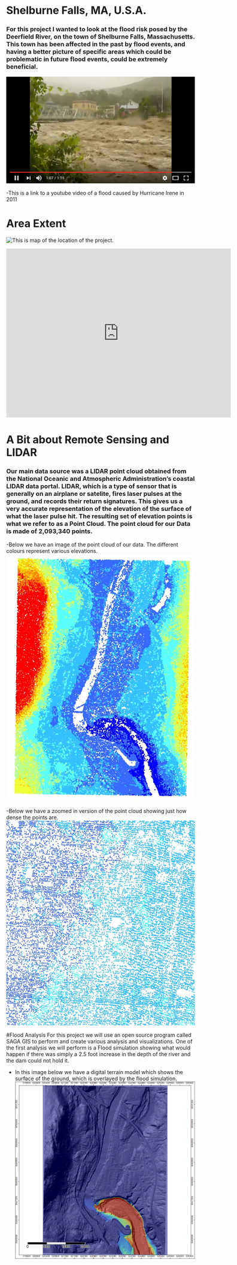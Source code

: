 # Shelburne Falls, MA, U.S.A.
### For this project I wanted to look at the flood risk posed by the Deerfield River, on the town of Shelburne Falls, Massachusetts. This town has been affected in the past by flood events, and having a better picture of specific areas which could be problematic in future flood events, could be extremely beneficial. 
[![Youtube Video of a 2011 Flood](Video_scn_sht.png)](https://youtu.be/-YuQWLGA870)

-This is a link to a youtube video of a flood caused by Hurricane Irene in 2011

# Area Extent
![This is map of the location of the project.](insetmap.png)

<iframe src="https://www.google.com/maps/embed?pb=!1m18!1m12!1m3!1d34450.709801822435!2d-72.73809975498386!3d42.60377159477566!2m3!1f0!2f0!3f0!3m2!1i1024!2i768!4f13.1!3m3!1m2!1s0x89e0d7bfd0c8bfb5%3A0xbf75623f5b5a9f70!2sShelburne+Falls%2C+MA+01370!5e1!3m2!1sen!2sus!4v1487430057538" width="600" height="450" frameborder="0" style="border:0" allowfullscreen></iframe>





# A Bit about Remote Sensing and LIDAR
### Our main data source was a LIDAR point cloud obtained from the National Oceanic and Atmospheric Administration’s coastal LIDAR data portal. LIDAR, which is a type of sensor that is generally on an airplane or satelite, fires laser pulses at the ground, and records their return signatures. This gives us a very accurate representation of the elevation of the surface of what the laser pulse hit. The resulting set of elevation points is what we refer to as a Point Cloud. The point cloud for our Data is made of 2,093,340 points. 


-Below we have an image of the point cloud of our data. The different colours represent various elevations. 
![PointCloud](Point_Cloud_1.JPG)

-Below we have a zoomed in version of the point cloud showing just how dense the points are. 
![PointCloudZoom](Point_Cloud_zoom.JPG)

#Flood Analysis
For this project we will use an open source program called SAGA GIS to perform and create various analysis and visualizations. One of the first analysis we will perform is a Flood simulation showing what would happen if there was simply a 2.5 foot increase in the depth of the river and the dam could not hold it. 

- In this image below we have a digital terrain model which shows the surface of the ground, which is overlayed by the flood simulation. 
 ![FloodSim](dem_hillshade_dam_flood.png)
